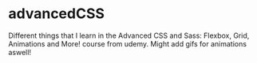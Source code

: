 # advancedCSS
Different things that I learn in the Advanced CSS and Sass: Flexbox, Grid, Animations and More! course from udemy. Might add gifs for animations aswell! 
